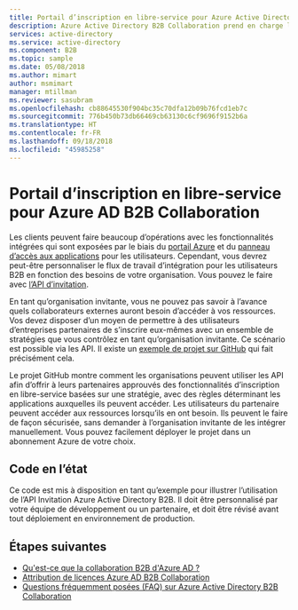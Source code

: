 ```yaml
---
title: Portail d’inscription en libre-service pour Azure Active Directory B2B Collaboration | Microsoft Docs
description: Azure Active Directory B2B Collaboration prend en charge les relations interentreprises en permettant aux partenaires commerciaux d’accéder de façon sélective à vos applications d’entreprise
services: active-directory
ms.service: active-directory
ms.component: B2B
ms.topic: sample
ms.date: 05/08/2018
ms.author: mimart
author: msmimart
manager: mtillman
ms.reviewer: sasubram
ms.openlocfilehash: cb88645530f904bc35c70dfa12b09b76fcd1eb7c
ms.sourcegitcommit: 776b450b73db66469cb63130c6cf9696f9152b6a
ms.translationtype: HT
ms.contentlocale: fr-FR
ms.lasthandoff: 09/18/2018
ms.locfileid: "45985258"
---
```

# <a name="self-service-portal-for-azure-ad-b2b-collaboration-sign-up"></a>Portail d’inscription en libre-service pour Azure AD B2B Collaboration

Les clients peuvent faire beaucoup d’opérations avec les fonctionnalités intégrées qui sont exposées par le biais du [portail Azure](https://portal.azure.com) et du [panneau d’accès aux applications](https://myapps.microsoft.com) pour les utilisateurs. Cependant, vous devrez peut-être personnaliser le flux de travail d’intégration pour les utilisateurs B2B en fonction des besoins de votre organisation. Vous pouvez le faire avec [l’API d’invitation](https://developer.microsoft.com/graph/docs/api-reference/v1.0/resources/invitation).

En tant qu’organisation invitante, vous ne pouvez pas savoir à l’avance quels collaborateurs externes auront besoin d’accéder à vos ressources. Vos devez disposer d’un moyen de permettre à des utilisateurs d’entreprises partenaires de s’inscrire eux-mêmes avec un ensemble de stratégies que vous contrôlez en tant qu’organisation invitante. Ce scénario est possible via les API. Il existe un [exemple de projet sur GitHub](https://github.com/Azure/active-directory-dotnet-graphapi-b2bportal-web) qui fait précisément cela.

Le projet GitHub montre comment les organisations peuvent utiliser les API afin d’offrir à leurs partenaires approuvés des fonctionnalités d’inscription en libre-service basées sur une stratégie, avec des règles déterminant les applications auxquelles ils peuvent accéder. Les utilisateurs du partenaire peuvent accéder aux ressources lorsqu’ils en ont besoin. Ils peuvent le faire de façon sécurisée, sans demander à l’organisation invitante de les intégrer manuellement. Vous pouvez facilement déployer le projet dans un abonnement Azure de votre choix.

## <a name="as-is-code"></a>Code en l’état

Ce code est mis à disposition en tant qu’exemple pour illustrer l’utilisation de l’API Invitation Azure Active Directory B2B. Il doit être personnalisé par votre équipe de développement ou un partenaire, et doit être révisé avant tout déploiement en environnement de production.

## <a name="next-steps"></a>Étapes suivantes

* [Qu'est-ce que la collaboration B2B d'Azure AD ?](what-is-b2b.md)
* [Attribution de licences Azure AD B2B Collaboration](licensing-guidance.md)
* [Questions fréquemment posées (FAQ) sur Azure Active Directory B2B Collaboration](faq.md)